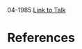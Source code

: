 

04-1985
[Link to Talk](https://www.churchofjesuschrist.org/study/general-conference/1985/04/sunday-morning-session?lang=eng)



# References
